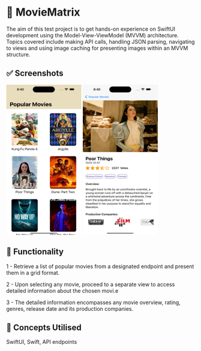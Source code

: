 # 🎯 MovieMatrix
The aim of this test project is to get hands-on experience on SwiftUI development using the Model-View-ViewModel (MVVM) architecture. Topics covered include making API calls, handling JSON parsing, navigating to views and using image caching for presenting images within an MVVM structure.

## ✅ Screenshots

<p>
<img src="https://github.com/MobileMavel/MovieMatrix/blob/main/Screenshots/PopularMoviesList.png" width="200" height="400" />
<img src="https://github.com/MobileMavel/MovieMatrix/blob/main/Screenshots/MovieDetailsScreen.png" width="200" height="400" />
</p>

## 🚀 Functionality
<p> 1 - Retrieve a list of popular movies from a designated endpoint and present them in a grid format.</p>
<p> 2 - Upon selecting any movie, proceed to a separate view to access detailed information about the chosen movi.e</p>
<p> 3 - The detailed information encompasses any movie overview, rating, genres, release date and its production companies.</p>

## 💯 Concepts Utilised
SwiftUI, Swift, API endpoints
